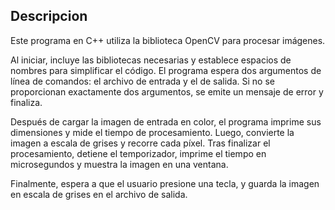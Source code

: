 ## Descripcion

Este programa en C++ utiliza la biblioteca OpenCV para procesar imágenes. 

Al iniciar, incluye las bibliotecas necesarias y establece espacios de nombres para simplificar el código. 
El programa espera dos argumentos de línea de comandos: el archivo de entrada y el de salida. 
Si no se proporcionan exactamente dos argumentos, se emite un mensaje de error y finaliza.

Después de cargar la imagen de entrada en color, el programa imprime sus dimensiones y mide el tiempo de procesamiento. 
Luego, convierte la imagen a escala de grises y recorre cada píxel. Tras finalizar el procesamiento, detiene el temporizador, imprime el tiempo en microsegundos y muestra la imagen en una ventana. 

Finalmente, espera a que el usuario presione una tecla, y guarda la imagen en escala de grises en el archivo de salida.
